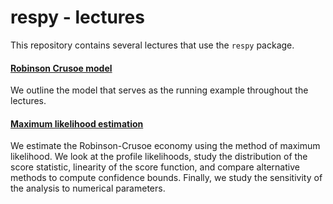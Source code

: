 # respy - lectures

This repository contains several lectures that use the ``respy`` package.

#### [Robinson Crusoe model](https://nbviewer.jupyter.org/github/OpenSourceEconomics/respy-lectures/blob/master/lectures/00_robinson_economy/notebook.ipynb)

We outline the model that serves as the running example throughout the lectures.

#### [Maximum likelihood estimation](https://nbviewer.jupyter.org/github/OpenSourceEconomics/respy-lectures/blob/master/lectures/01_maximum_likelihood/notebook.ipynb)

We estimate the Robinson-Crusoe economy using the method of maximum likelihood. We look at the profile likelihoods, study the distribution of the score statistic, linearity of the score function, and compare alternative methods to compute confidence bounds. Finally, we study the sensitivity of the analysis to numerical parameters.
